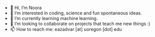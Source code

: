 - 👋 Hi, I’m Noora
- 👀 I’m interested in coding, science and fun spontaneous ideas.
- 🌱 I’m currently learning machine learning.
- 💞️ I’m looking to collaborate on projects that teach me new things :)
- 📫 How to reach me: eazadvar [at] uoregon [dot] edu

<!---
NooraAz/NooraAz is a ✨ special ✨ repository because its `README.md` (this file) appears on your GitHub profile.
You can click the Preview link to take a look at your changes.
--->

